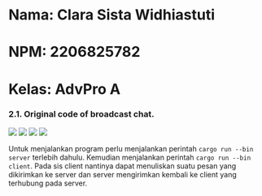 # Nama: Clara Sista Widhiastuti
# NPM: 2206825782
# Kelas: AdvPro A


### 2.1. Original code of broadcast chat.
![](https://imgur.com/9vwD1rF.jpg)
![](https://imgur.com/lU1e9Y0.jpg)
![](https://imgur.com/UtH09Re.jpg)
![](https://imgur.com/SySxOZE.jpg)

Untuk menjalankan program perlu menjalankan perintah `cargo run --bin server` terlebih dahulu. Kemudian menjalankan perintah
`cargo run --bin client`. Pada sis client nantinya dapat menuliskan suatu pesan yang dikirimkan ke server dan server mengirimkan
kembali ke client yang terhubung pada server. 
